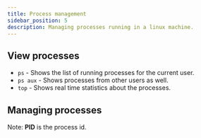 ```yaml
---
title: Process management
sidebar_position: 5
description: Managing processes running in a linux machine.
---
```


## View processes
- `ps` - Shows the list of running processes for the current user.
- `ps aux` - Shows processes from other users as well.
- `top` - Shows real time statistics about the processes.

## Managing processes


Note: **PID** is the process id.